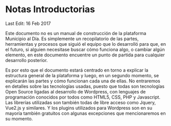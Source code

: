 # Notas Introductorias

Last Edit: 16 Feb 2017

Este documento no es un manual de construcción de la plataforma Municipio al Día. Es simplemente un recopilatorio de las partes, herramientas y procesos que siguió el equipo que lo desarrolló para que, en el futuro, si alguien necesitase buscar cómo funciona algo, o cambiar algún elemento, en este documento encuentre un punto de partida para cualquier desarrollo posterior. 

Es por esto que el documento estará centrado en torno a explicar la estructura general de la plataforma y luego, en un segundo momento, se explicarán las partes y cómo funcionan cada una de ellas. No entraremos en detalles sobre las tecnologías usadas, puesto que todas son tecnologías Open Source ligadas al desarrollo de Wordpress, con lenguajes de programación conocidos por todos como HTML5, CSS, PHP y Javascript. Las librerías utilizadas son también todas de libre acceso como Jquery, Vue2.js y similares. Y los plugins utilizados para Wordpress son en su mayoría también gratuitos con algunas excepciones que mencionaremos en su momento. 





